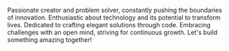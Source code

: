 Passionate creator and problem solver, constantly pushing the boundaries of innovation. Enthusiastic about technology and its potential to transform lives. Dedicated to crafting elegant solutions through code. Embracing challenges with an open mind, striving for continuous growth. Let's build something amazing together!
